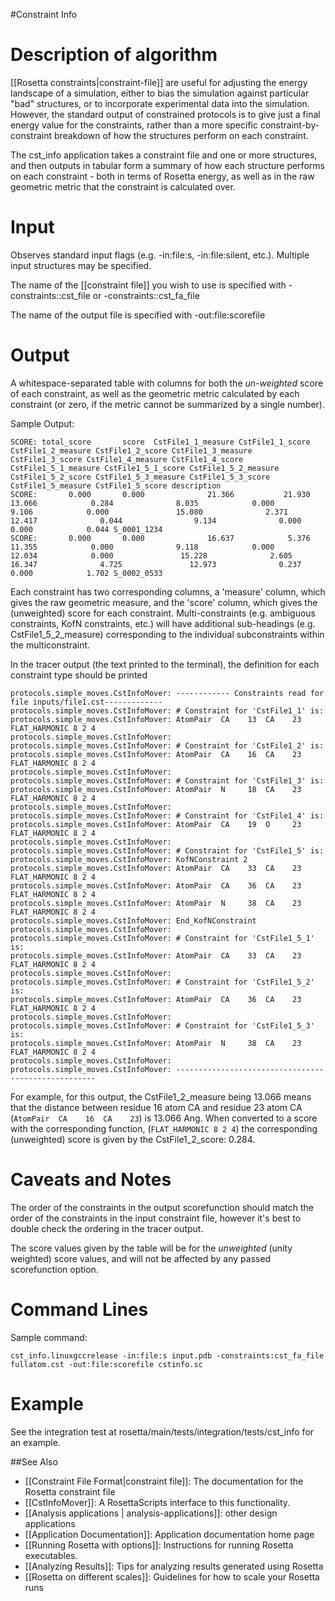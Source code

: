 #Constraint Info

Description of algorithm
========================

[[Rosetta constraints|constraint-file]] are useful for adjusting the energy landscape of a simulation, either to bias the simulation against particular "bad" structures, or to incorporate experimental data into the simulation. However, the standard output of constrained protocols is to give just a final energy value for the constraints, rather than a more specific constraint-by-constraint breakdown of how the structures perform on each constraint.

The cst_info application takes a constraint file and one or more structures, and then outputs in tabular form a summary of how each structure performs on each constraint - both in terms of Rosetta energy, as well as in the raw geometric metric that the constraint is calculated over.

Input
=====

Observes standard input flags (e.g. -in:file:s, -in:file:silent, etc.). Multiple input structures may be specified.

The name of the [[constraint file]] you wish to use is specified with -constraints::cst_file or -constraints::cst_fa_file 

The name of the output file is specified with -out:file:scorefile

Output
===============

A whitespace-separated table with columns for both the *un-weighted* score of each constraint, as well as the geometric metric calculated by each constraint (or zero, if the metric cannot be summarized by a single number). 

Sample Output:

```
SCORE: total_score       score  CstFile1_1_measure CstFile1_1_score CstFile1_2_measure CstFile1_2_score CstFile1_3_measure CstFile1_3_score CstFile1_4_measure CstFile1_4_score CstFile1_5_1_measure CstFile1_5_1_score CstFile1_5_2_measure CstFile1_5_2_score CstFile1_5_3_measure CstFile1_5_3_score  CstFile1_5_measure CstFile1_5_score description 
SCORE:       0.000       0.000              21.366           21.930             13.066            0.284              8.035            0.000              9.106            0.000               15.080              2.371               12.417              0.044                9.134              0.000               0.000            0.044 S_0001_1234
SCORE:       0.000       0.000              16.637            5.376             11.355            0.000              9.118            0.000             12.034            0.000               15.228              2.605               16.347              4.725               12.973              0.237               0.000            1.702 S_0002_0533
```

Each constraint has two corresponding columns, a 'measure' column, which gives the raw geometric measure, and the 'score' column, which gives the (unweighted) score for each constraint. Multi-constraints (e.g. ambiguous constraints, KofN constraints, etc.) will have additional sub-headings (e.g. CstFile1_5_2_measure) corresponding to the individual subconstraints within the multiconstraint. 

In the tracer output (the text printed to the terminal), the definition for each constraint type should be printed

```
protocols.simple_moves.CstInfoMover: ------------ Constraints read for file inputs/file1.cst-------------
protocols.simple_moves.CstInfoMover: # Constraint for 'CstFile1_1' is:
protocols.simple_moves.CstInfoMover: AtomPair  CA    13  CA    23 FLAT_HARMONIC 8 2 4
protocols.simple_moves.CstInfoMover: 
protocols.simple_moves.CstInfoMover: # Constraint for 'CstFile1_2' is:
protocols.simple_moves.CstInfoMover: AtomPair  CA    16  CA    23 FLAT_HARMONIC 8 2 4
protocols.simple_moves.CstInfoMover: 
protocols.simple_moves.CstInfoMover: # Constraint for 'CstFile1_3' is:
protocols.simple_moves.CstInfoMover: AtomPair  N     18  CA    23 FLAT_HARMONIC 8 2 4
protocols.simple_moves.CstInfoMover: 
protocols.simple_moves.CstInfoMover: # Constraint for 'CstFile1_4' is:
protocols.simple_moves.CstInfoMover: AtomPair  CA    19  O     23 FLAT_HARMONIC 8 2 4
protocols.simple_moves.CstInfoMover: 
protocols.simple_moves.CstInfoMover: # Constraint for 'CstFile1_5' is:
protocols.simple_moves.CstInfoMover: KofNConstraint 2
protocols.simple_moves.CstInfoMover: AtomPair  CA    33  CA    23 FLAT_HARMONIC 8 2 4
protocols.simple_moves.CstInfoMover: AtomPair  CA    36  CA    23 FLAT_HARMONIC 8 2 4
protocols.simple_moves.CstInfoMover: AtomPair  N     38  CA    23 FLAT_HARMONIC 8 2 4
protocols.simple_moves.CstInfoMover: End_KofNConstraint
protocols.simple_moves.CstInfoMover: 
protocols.simple_moves.CstInfoMover: # Constraint for 'CstFile1_5_1' is:
protocols.simple_moves.CstInfoMover: AtomPair  CA    33  CA    23 FLAT_HARMONIC 8 2 4
protocols.simple_moves.CstInfoMover: 
protocols.simple_moves.CstInfoMover: # Constraint for 'CstFile1_5_2' is:
protocols.simple_moves.CstInfoMover: AtomPair  CA    36  CA    23 FLAT_HARMONIC 8 2 4
protocols.simple_moves.CstInfoMover: 
protocols.simple_moves.CstInfoMover: # Constraint for 'CstFile1_5_3' is:
protocols.simple_moves.CstInfoMover: AtomPair  N     38  CA    23 FLAT_HARMONIC 8 2 4
protocols.simple_moves.CstInfoMover: 
protocols.simple_moves.CstInfoMover: ----------------------------------------------------
```

For example, for this output, the CstFile1_2_measure being 13.066 means that the distance between residue 16 atom CA and residue 23 atom CA (`AtomPair  CA    16  CA    23`) is 13.066 Ang. When converted to a score with the corresponding function, (`FLAT_HARMONIC 8 2 4`) the corresponding (unweighted) score is given by the CstFile1_2_score: 0.284.

Caveats and Notes
=================

The order of the constraints in the output scorefunction should match the order of the constraints in the input constraint file, however it's best to double check the ordering in the tracer output.

The score values given by the table will be for the *unweighted* (unity weighted) score values, and will not be affected by any passed scorefunction option.

Command Lines
====================

Sample command:

```
cst_info.linuxgccrelease -in:file:s input.pdb -constraints:cst_fa_file fullatom.cst -out:file:scorefile cstinfo.sc
```

Example
=======

See the integration test at rosetta/main/tests/integration/tests/cst_info for an example.

##See Also
* [[Constraint File Format|constraint file]]: The documentation for the Rosetta constraint file
* [[CstInfoMover]]: A RosettaScripts interface to this functionality.
* [[Analysis applications | analysis-applications]]: other design applications
* [[Application Documentation]]: Application documentation home page
* [[Running Rosetta with options]]: Instructions for running Rosetta executables.
* [[Analyzing Results]]: Tips for analyzing results generated using Rosetta
* [[Rosetta on different scales]]: Guidelines for how to scale your Rosetta runs

